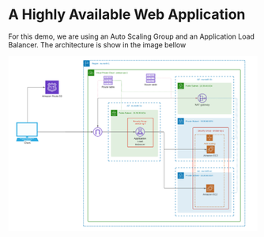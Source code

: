 # A Highly Available Web Application 

 For this demo, we are using an Auto Scaling Group and an Application Load Balancer. The 
architecture is show in the image bellow


![Architecture](docs/architecture.png)
